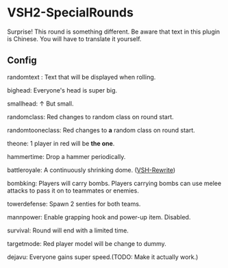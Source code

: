 # VSH2-SpecialRounds
 Surprise! This round is something different. Be aware that text in this plugin is Chinese. You will have to translate it yourself.
## Config
 randomtext : Text that will be displayed when rolling.

 bighead: Everyone's head is super big.

 smallhead: ↑ But small.

 randomclass: Red changes to random class on round start.

 randomtooneclass: Red changes to **a** random class on round start.

 theone: 1 player in red will be **the one**.

 hammertime: Drop a hammer periodically.

 battleroyale: A continuously shrinking dome. ([VSH-Rewrite](https://github.com/redsunservers/VSH-Rewrite/))

 bombking: Players will carry bombs. Players carrying bombs can use melee attacks to pass it on to teammates or enemies.

 towerdefense: Spawn 2 senties for both teams.

 mannpower: Enable grapping hook and power-up item. Disabled.

 survival: Round will end with a limited time.

 targetmode: Red player model will be change to dummy.

 dejavu: Everyone gains super speed.(TODO: Make it actually work.)